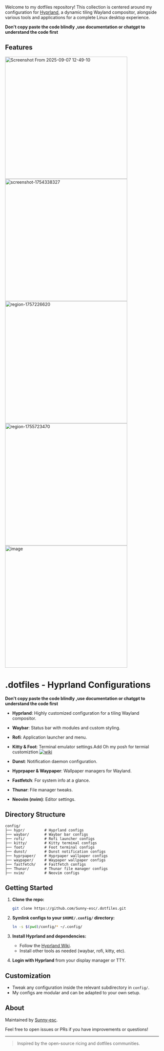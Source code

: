 
Welcome to my dotfiles repository! This collection is centered around my configuration for [Hyprland](https://github.com/hyprwm/Hyprland), a dynamic tiling Wayland compositor, alongside various tools and applications for a complete Linux desktop experience.

**Don't copy paste the code blindly ,use documentation or chatgpt to understand the code first**

## Features
<img width="400" height="400" alt="Screenshot From 2025-09-07 12-49-10" src="https://github.com/user-attachments/assets/76702207-be79-4144-bb6a-eaa1d5fc6b9c" />
<img width="400" height="400" alt="screenshot-1754338327" src="https://github.com/user-attachments/assets/ea82ca49-cb4c-4440-a8a2-b8678861bd9f" />
<img width="400" height="400" alt="region-1757226620" src="https://github.com/user-attachments/assets/fa73a29f-7fca-4f95-bb0d-d4cd515718f9" />
<img width="400" height="400" alt="region-1755723470" src="https://github.com/user-attachments/assets/d63f7498-c670-4824-a48d-f09c56d86d2a" />
<img width="400" height="400" alt="image" src="https://github.com/user-attachments/assets/46e611e0-ef0f-452a-8d39-ee6c01b32b2b" />


# .dotfiles - Hyprland Configurations

**Don't copy paste the code blindly ,use documentation or chatgpt to understand the code first**
- **Hyprland**: Highly customized configuration for a tiling Wayland compositor.
- **Waybar**: Status bar with modules and custom styling.
- **Rofi**: Application launcher and menu.
- **Kitty & Foot**: Terminal emulator settings.Add Oh my posh for termial customiztion [![wiki](https://img.shields.io/badge/docs-wiki-blue.svg)](https://github.com/Sunny-esc/.dotfiles/wiki/oh-my-posh-setup-for-terminal)

- **Dunst**: Notification daemon configuration.
- **Hyprpaper & Waypaper**: Wallpaper managers for Wayland.
- **Fastfetch**: For system info at a glance.
- **Thunar**: File manager tweaks.
- **Neovim (nvim)**: Editor settings.

## Directory Structure

```
config/
├── hypr/         # Hyprland configs
├── waybar/       # Waybar bar configs
├── rofi/         # Rofi launcher configs
├── kitty/        # Kitty terminal configs
├── foot/         # Foot terminal configs
├── dunst/        # Dunst notification configs
├── hyprpaper/    # Hyprpaper wallpaper configs
├── waypaper/     # Waypaper wallpaper configs
├── fastfetch/    # Fastfetch configs
├── Thunar/       # Thunar file manager configs
├── nvim/         # Neovim configs
```

## Getting Started

1. **Clone the repo:**
   ```bash
   git clone https://github.com/Sunny-esc/.dotfiles.git
   ```
2. **Symlink configs to your `$HOME/.config/` directory:**
   ```bash
   ln -s $(pwd)/config/* ~/.config/
   ```
3. **Install Hyprland and dependencies:**
   - Follow the [Hyprland Wiki](https://wiki.hyprland.org/).
   - Install other tools as needed (waybar, rofi, kitty, etc).

4. **Login with Hyprland** from your display manager or TTY.

## Customization

- Tweak any configuration inside the relevant subdirectory in `config/`.
- My configs are modular and can be adapted to your own setup.

## About

Maintained by [Sunny-esc](https://github.com/Sunny-esc).

Feel free to open issues or PRs if you have improvements or questions!

---

> Inspired by the open-source ricing and dotfiles communities.

